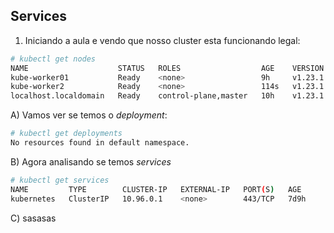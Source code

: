 ## Services


1. Iniciando a aula e vendo que nosso cluster esta funcionando legal:

```bash
# kubectl get nodes
NAME                    STATUS   ROLES                  AGE    VERSION
kube-worker01           Ready    <none>                 9h     v1.23.1
kube-worker2            Ready    <none>                 114s   v1.23.1
localhost.localdomain   Ready    control-plane,master   10h    v1.23.1
```
A) Vamos ver se temos o *deployment*:

```bash
# kubectl get deployments
No resources found in default namespace.
```

B) Agora analisando se temos *services* 

```bash
# kubectl get services
NAME         TYPE        CLUSTER-IP   EXTERNAL-IP   PORT(S)   AGE 
kubernetes   ClusterIP   10.96.0.1    <none>        443/TCP   7d9h
```

C) sasasas
